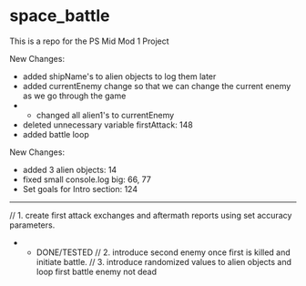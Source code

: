 # space_battle
This is a repo for the PS Mid Mod 1 Project

New Changes: 
- added shipName's to alien objects to log them later
- added currentEnemy change so that we can change the current enemy as we go through the game
- - changed all alien1's to currentEnemy
- deleted unnecessary variable firstAttack: 148
- added battle loop



New Changes: 
- added 3 alien objects: 14
- fixed small console.log big: 66, 77
- Set goals for Intro section: 124
- - - 
// 1. create first attack exchanges and aftermath reports using set accuracy parameters. 
- - DONE/TESTED
// 2. introduce second enemy once first is killed and initiate battle.
// 3. introduce randomized values to alien objects and loop first battle enemy not dead
